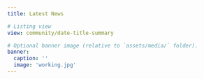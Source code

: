```yaml
---
title: Latest News

# Listing view
view: community/date-title-summary

# Optional banner image (relative to `assets/media/` folder).
banner:
  caption: ''
  image: 'working.jpg'
---
```

